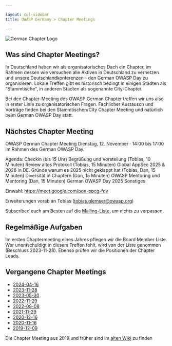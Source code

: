 ```yaml
---

layout: col-sidebar
title: OWASP Germany > Chapter Meetings

---
```


![German Chapter Logo](../assets/images/OWASP_German_Chapter_WHITE_PNG.png)

## Was sind Chapter Meetings?

In Deutschland haben wir als organisatorisches Dach ein Chapter, im Rahmen dessen wie versuchen alle Aktiven in Deutschland zu vernetzen und unsere Deutschlandkonferenzen - den German OWASP Day zu organisieren. Lokale Treffen gibt es historisch bedingt in einigen Städten als "Stammtische", in anderen Städten als sogenannte City-Chapter.

Bei den Chapter-Meeting des OWASP German Chapter treffen wir uns also in erster Linie zu organisatorischen Fragen. Fachlicher Austausch und Vorträge finden bei den Stammtischen/City Chapter Meeting und natürlich beim German OWASP Day statt.

## Nächstes Chapter Meeting

OWASP German Chapter Meeting Dienstag, 12. November  · 14:00 bis 17:00 im Rahmen des German OWASP Day.

Agenda:
    Checkin (bis 15 Uhr)
    Begrüßung und Vorstellung (Tobias, 10 Minuten)
    Review altes Protokoll  (Tobias, 15 Minuten)
    Global AppSec 2025 & 2026 in DE. Gründe warum es 2025 nicht geklappt hat (Tobias, Dan, 15 Minuten)
    Diversität in Chaptern (Dan, 15 Minuten)
    OWASP Mentoring und Mentoring (Dan, 15 Minuten)
    German OWASP Day 2025
    Sonstiges

Einwahl: https://meet.google.com/pon-ppcg-fqv

Erweiterungen vorab an Tobias (tobias.glemser@owasp.org)

Subscribed euch am Besten auf die [Mailing-Liste](https://groups.google.com/a/owasp.org/group/germany-chapter/), um nichts zu verpassen.

## Regelmäßige Aufgaben
Im ersten Chaptermeeting eines Jahres pflegen wir die Board Member Liste. Wer unentschuldigt in diesem Treffen fehlt, wird von der Liste genommen (Beschluss 2023-11-28). Ebenso prüfen wir die Positionen der Chapter Leads.

## Vergangene Chapter Meetings

 * [2024-04-16](protocols/2024-04-16.pdf)
 * [2023-11-28](protocols/2023-11-28.pdf)
 * [2023-05-30](protocols/2023-05-30.pdf)
 * [2022-11-29](protocols/2022-11-29.pdf)
 * [2022-08-08](protocols/2022-08-08.pdf)
 * [2021-11-29](protocols/2021-11-29.pdf)
 * [2020-12-16](protocols/2020-12-16.pdf)
 * [2020-11-16](protocols/2020-11-16.pdf)
 * [2019-12-09](protocols/2019-12-09.pdf)

Die Chapter Meeting aus 2019 und früher sind im [alten Wiki](https://wiki.owasp.org/index.php/Germany/Chapter_Meetings) zu finden 
